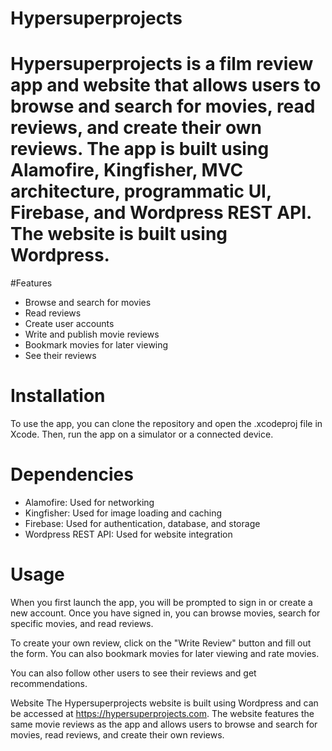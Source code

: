 # Hypersuperprojects
# Hypersuperprojects is a film review app and website that allows users to browse and search for movies, read reviews, and create their own reviews. The app is built using Alamofire, Kingfisher, MVC architecture, programmatic UI, Firebase, and Wordpress REST API. The website is built using Wordpress.

#Features
- Browse and search for movies
- Read reviews
- Create user accounts
- Write and publish movie reviews
- Bookmark movies for later viewing
- See their reviews
# Installation
To use the app, you can clone the repository and open the .xcodeproj file in Xcode. Then, run the app on a simulator or a connected device.

# Dependencies
- Alamofire: Used for networking
- Kingfisher: Used for image loading and caching
- Firebase: Used for authentication, database, and storage
- Wordpress REST API: Used for website integration
# Usage
When you first launch the app, you will be prompted to sign in or create a new account. Once you have signed in, you can browse movies, search for specific movies, and read reviews.

To create your own review, click on the "Write Review" button and fill out the form. You can also bookmark movies for later viewing and rate movies.

You can also follow other users to see their reviews and get recommendations.

Website
The Hypersuperprojects website is built using Wordpress and can be accessed at https://hypersuperprojects.com. The website features the same movie reviews as the app and allows users to browse and search for movies, read reviews, and create their own reviews.
